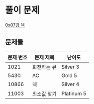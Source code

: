 # 풀이 문제

[0x07강 덱](https://www.acmicpc.net/workbook/view/7311)

## 문제들

| 문제 번호 | 문제 제목   | 난이도     |
| --------- | ----------- | ---------- |
| 1021      | 회전하는 큐 | Silver 3   |
| 5430      | AC          | Gold 5     |
| 10866     | 덱          | Silver 4   |
| 11003     | 최소값 찾기 | Platinum 5 |
